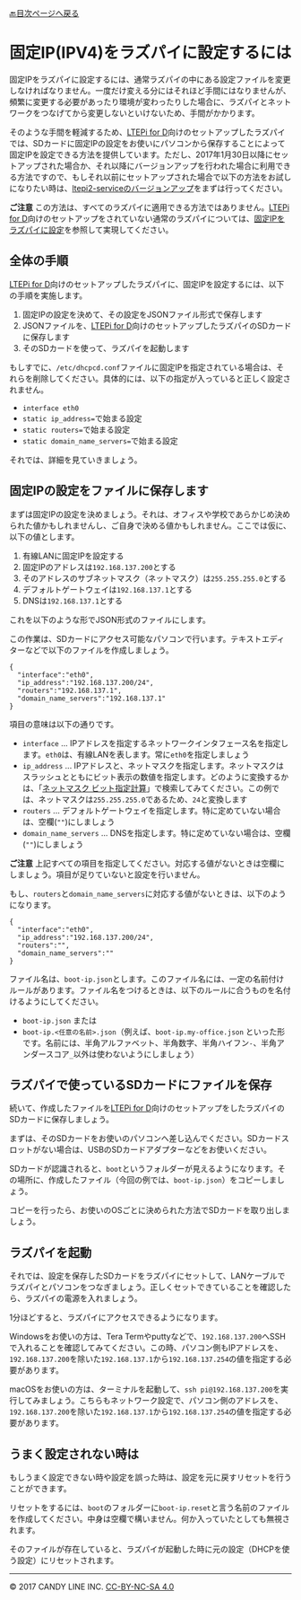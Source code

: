 [🔙目次ページへ戻る](README.md)

# 固定IP(IPV4)をラズパイに設定するには

固定IPをラズパイに設定するには、通常ラズパイの中にある設定ファイルを変更しなければなりません。一度だけ変える分にはそれほど手間にはなりませんが、頻繁に変更する必要があったり環境が変わったりした場合に、ラズパイとネットワークをつなげてから変更しないといけないため、手間がかかります。

そのような手間を軽減するため、[LTEPi for D](https://www.candy-line.io/製品一覧/ltepi-for-d/)向けのセットアップしたラズパイでは、SDカードに固定IPの設定をお使いにパソコンから保存することによって固定IPを設定できる方法を提供しています。ただし、2017年1月30日以降にセットアップされた場合か、それ以降にバージョンアップを行われた場合に利用できる方法ですので、もしそれ以前にセットアップされた場合で以下の方法をお試しになりたい時は、[ltepi2-serviceのバージョンアップ](バージョンアップ方法.md)をまずは行ってください。

**ご注意** この方法は、すべてのラズパイに適用できる方法ではありません。[LTEPi for D](https://www.candy-line.io/製品一覧/ltepi-for-d/)向けのセットアップをされていない通常のラズパイについては、[固定IPをラズパイに設定](https://www.google.co.jp/#q=固定IPをラズパイに設定&tbs=qdr:y)を参照して実現してください。

## 全体の手順

[LTEPi for D](https://www.candy-line.io/製品一覧/ltepi-for-d/)向けのセットアップしたラズパイに、固定IPを設定するには、以下の手順を実施します。

1. 固定IPの設定を決めて、その設定をJSONファイル形式で保存します
1. JSONファイルを、[LTEPi for D](https://www.candy-line.io/製品一覧/ltepi-for-d/)向けのセットアップしたラズパイのSDカードに保存します
1. そのSDカードを使って、ラズパイを起動します

もしすでに、`/etc/dhcpcd.conf`ファイルに固定IPを指定されている場合は、それらを削除してください。具体的には、以下の指定が入っていると正しく設定されません。

- `interface eth0`
- `static ip_address=`で始まる設定
- `static routers=`で始まる設定
- `static domain_name_servers=`で始まる設定

それでは、詳細を見ていきましょう。

## 固定IPの設定をファイルに保存します

まずは固定IPの設定を決めましょう。それは、オフィスや学校であらかじめ決められた値かもしれませんし、ご自身で決める値かもしれません。ここでは仮に、以下の値とします。

1. 有線LANに固定IPを設定する
1. 固定IPのアドレスは`192.168.137.200`とする
1. そのアドレスのサブネットマスク（ネットマスク）は`255.255.255.0`とする
1. デフォルトゲートウェイは`192.168.137.1`とする
1. DNSは`192.168.137.1`とする

これを以下のような形でJSON形式のファイルにします。

この作業は、SDカードにアクセス可能なパソコンで行います。テキストエディターなどで以下のファイルを作成しましょう。

```
{
  "interface":"eth0",
  "ip_address":"192.168.137.200/24",
  "routers":"192.168.137.1",
  "domain_name_servers":"192.168.137.1"
}
```

項目の意味は以下の通りです。

- `interface` ... IPアドレスを指定するネットワークインタフェース名を指定します。`eth0`は、有線LANを表します。常に`eth0`を指定しましょう
- `ip_address` ... IPアドレスと、ネットマスクを指定します。ネットマスクはスラッシュとともにビット表示の数値を指定します。どのように変換するかは、「[ネットマスク ビット指定計算](https://www.google.co.jp/#q=ネットマスク+ビット指定計算)」で検索してみてください。この例では、ネットマスクは`255.255.255.0`であるため、`24`と変換します
- `routers` ... デフォルトゲートウェイを指定します。特に定めていない場合は、空欄(`""`)にしましょう
- `domain_name_servers` ... DNSを指定します。特に定めていない場合は、空欄(`""`)にしましょう

**ご注意** 上記すべての項目を指定してください。対応する値がないときは空欄にしましょう。項目が足りていないと設定を行いません。

もし、`routers`と`domain_name_servers`に対応する値がないときは、以下のようになります。

```
{
  "interface":"eth0",
  "ip_address":"192.168.137.200/24",
  "routers":"",
  "domain_name_servers":""
}
```

ファイル名は、`boot-ip.json`とします。このファイル名には、一定の名前付けルールがあります。ファイル名をつけるときは、以下のルールに合うものを名付けるようにしてください。

- `boot-ip.json` または
- `boot-ip.<任意の名前>.json`（例えば、`boot-ip.my-office.json` といった形です。名前には、半角アルファベット、半角数字、半角ハイフン`-`、半角アンダースコア`_`以外は使わないようにしましょう）

## ラズパイで使っているSDカードにファイルを保存

続いて、作成したファイルを[LTEPi for D](https://www.candy-line.io/製品一覧/ltepi-for-d/)向けのセットアップをしたラズパイのSDカードに保存しましょう。

まずは、そのSDカードをお使いのパソコンへ差し込んでください。SDカードスロットがない場合は、USBのSDカードアダプターなどをお使いください。

SDカードが認識されると、`boot`というフォルダーが見えるようになります。その場所に、作成したファイル（今回の例では、`boot-ip.json`）をコピーしましょう。

コピーを行ったら、お使いのOSごとに決められた方法でSDカードを取り出しましょう。

## ラズパイを起動

それでは、設定を保存したSDカードをラズパイにセットして、LANケーブルでラズパイとパソコンをつなぎましょう。正しくセットできていることを確認したら、ラズパイの電源を入れましょう。

1分ほどすると、ラズパイにアクセスできるようになります。

Windowsをお使いの方は、Tera Termやputtyなどで、`192.168.137.200`へSSHで入れることを確認してみてください。この時、パソコン側もIPアドレスを、`192.168.137.200`を除いた`192.168.137.1`から`192.168.137.254`の値を指定する必要があります。

macOSをお使いの方は、ターミナルを起動して、`ssh pi@192.168.137.200`を実行してみましょう。こちらもネットワーク設定で、パソコン側のアドレスを、`192.168.137.200`を除いた`192.168.137.1`から`192.168.137.254`の値を指定する必要があります。

## うまく設定されない時は

もしうまく設定できない時や設定を誤った時は、設定を元に戻すリセットを行うことができます。

リセットをするには、`boot`のフォルダーに`boot-ip.reset`と言う名前のファイルを作成してください。中身は空欄で構いません。何か入っていたとしても無視されます。

そのファイルが存在していると、ラズパイが起動した時に元の設定（DHCPを使う設定）にリセットされます。

---
© 2017 CANDY LINE INC. [CC-BY-NC-SA 4.0](https://creativecommons.org/licenses/by-nc-sa/4.0/)
